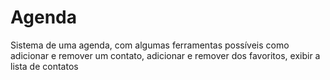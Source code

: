 # Agenda
Sistema de uma agenda, com algumas ferramentas possíveis como adicionar e remover um contato, adicionar e remover dos favoritos, exibir a lista de contatos
